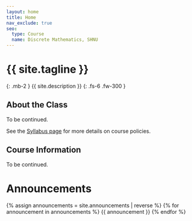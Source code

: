 ```yaml
---
layout: home
title: Home
nav_exclude: true
seo:
  type: Course
  name: Discrete Mathematics, SHNU
---
```


# {{ site.tagline }}
{: .mb-2 }
{{ site.description }}
{: .fs-6 .fw-300 }

<!-- {% if site.announcements %}
{{ site.announcements.last }}
[Announcements](announcements.md){: .btn .btn-outline .fs-3 }
{% endif %} -->

## About the Class

To be continued.

See the [Syllabus page](syllabus.md) for more details on course policies.

## Course Information

To be continued.


# Announcements

{% assign announcements = site.announcements | reverse %}
{% for announcement in announcements %}
{{ announcement }}
{% endfor %}